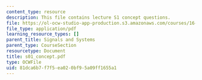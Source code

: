 ```yaml
---
content_type: resource
description: This file contains lecture S1 concept questions.
file: https://ol-ocw-studio-app-production.s3.amazonaws.com/courses/16-01-unified-engineering-i-ii-iii-iv-fall-2005-spring-2006/81dca6b7f7f5ea020bf95a09ff1655a1_s01_concept.pdf
file_type: application/pdf
learning_resource_types: []
parent_title: Signals and Systems
parent_type: CourseSection
resourcetype: Document
title: s01_concept.pdf
type: OCWFile
uid: 81dca6b7-f7f5-ea02-0bf9-5a09ff1655a1
---
```

